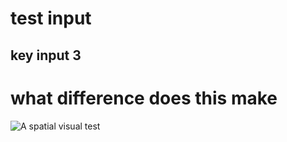 # <H1>  test input
### <H2> key input 3
# <H1> what difference does  this make


![A spatial visual test](https://github.com/user-attachments/assets/cbf16cec-0149-4083-9c1e-127581e88800)
